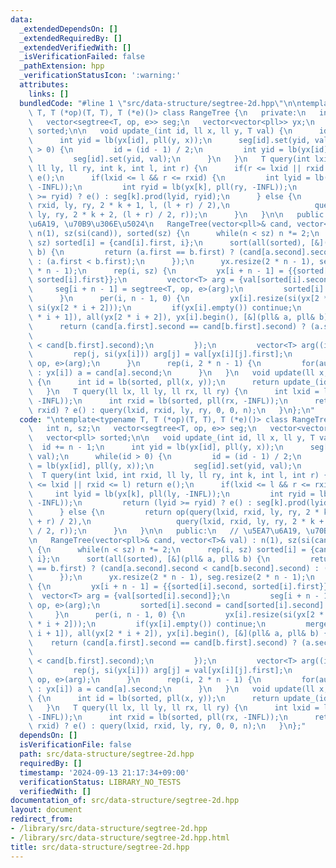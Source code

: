```yaml
---
data:
  _extendedDependsOn: []
  _extendedRequiredBy: []
  _extendedVerifiedWith: []
  _isVerificationFailed: false
  _pathExtension: hpp
  _verificationStatusIcon: ':warning:'
  attributes:
    links: []
  bundledCode: "#line 1 \"src/data-structure/segtree-2d.hpp\"\n\ntemplate<typename\
    \ T, T (*op)(T, T), T (*e)()> class RangeTree {\n   private:\n   int n, sz;\n\
    \   vector<segtree<T, op, e>> seg;\n   vector<vector<pll>> yx;\n   vector<pll>\
    \ sorted;\n\n   void update_(int id, ll x, ll y, T val) {\n      id += n - 1;\n\
    \      int yid = lb(yx[id], pll(y, x));\n      seg[id].set(yid, val);\n      while(id\
    \ > 0) {\n         id = (id - 1) / 2;\n         int yid = lb(yx[id], pll(y, x));\n\
    \         seg[id].set(yid, val);\n      }\n   }\n   T query(int lxid, int rxid,\
    \ ll ly, ll ry, int k, int l, int r) {\n      if(r <= lxid || rxid <= l) return\
    \ e();\n      if(lxid <= l && r <= rxid) {\n         int lyid = lb(yx[k], pll(ly,\
    \ -INFL));\n         int ryid = lb(yx[k], pll(ry, -INFL));\n         return (lyid\
    \ >= ryid) ? e() : seg[k].prod(lyid, ryid);\n      } else {\n         return op(query(lxid,\
    \ rxid, ly, ry, 2 * k + 1, l, (l + r) / 2),\n                   query(lxid, rxid,\
    \ ly, ry, 2 * k + 2, (l + r) / 2, r));\n      }\n   }\n\n   public:\n   // \u5EA7\
    \u6A19, \u70B9\u306E\u5024\n   RangeTree(vector<pll>& cand, vector<T>& val) :\
    \ n(1), sz(si(cand)), sorted(sz) {\n      while(n < sz) n *= 2;\n      rep(i,\
    \ sz) sorted[i] = {cand[i].first, i};\n      sort(all(sorted), [&](pll& a, pll&\
    \ b) {\n         return (a.first == b.first) ? (cand[a.second].second < cand[b.second].second)\
    \ : (a.first < b.first);\n      });\n      yx.resize(2 * n - 1), seg.resize(2\
    \ * n - 1);\n      rep(i, sz) {\n         yx[i + n - 1] = {{sorted[i].second,\
    \ sorted[i].first}};\n         vector<T> arg = {val[sorted[i].second]};\n    \
    \     seg[i + n - 1] = segtree<T, op, e>(arg);\n         sorted[i].second = cand[sorted[i].second].second;\n\
    \      }\n      per(i, n - 1, 0) {\n         yx[i].resize(si(yx[2 * i + 1]) +\
    \ si(yx[2 * i + 2]));\n         if(yx[i].empty()) continue;\n         merge(all(yx[2\
    \ * i + 1]), all(yx[2 * i + 2]), yx[i].begin(), [&](pll& a, pll& b) {\n      \
    \      return (cand[a.first].second == cand[b.first].second) ? (a.second < b.second)\n\
    \                                                                  : (cand[a.first].second\
    \ < cand[b.first].second);\n         });\n         vector<T> arg((int)yx[i].size());\n\
    \         rep(j, si(yx[i])) arg[j] = val[yx[i][j].first];\n         seg[i] = segtree<T,\
    \ op, e>(arg);\n      }\n      rep(i, 2 * n - 1) {\n         for(auto& [a, b]\
    \ : yx[i]) a = cand[a].second;\n      }\n   }\n   void update(ll x, ll y, T val)\
    \ {\n      int id = lb(sorted, pll(x, y));\n      return update_(id, x, y, val);\n\
    \   }\n   T query(ll lx, ll ly, ll rx, ll ry) {\n      int lxid = lb(sorted, pll(lx,\
    \ -INFL));\n      int rxid = lb(sorted, pll(rx, -INFL));\n      return (lxid >=\
    \ rxid) ? e() : query(lxid, rxid, ly, ry, 0, 0, n);\n   }\n};\n"
  code: "\ntemplate<typename T, T (*op)(T, T), T (*e)()> class RangeTree {\n   private:\n\
    \   int n, sz;\n   vector<segtree<T, op, e>> seg;\n   vector<vector<pll>> yx;\n\
    \   vector<pll> sorted;\n\n   void update_(int id, ll x, ll y, T val) {\n    \
    \  id += n - 1;\n      int yid = lb(yx[id], pll(y, x));\n      seg[id].set(yid,\
    \ val);\n      while(id > 0) {\n         id = (id - 1) / 2;\n         int yid\
    \ = lb(yx[id], pll(y, x));\n         seg[id].set(yid, val);\n      }\n   }\n \
    \  T query(int lxid, int rxid, ll ly, ll ry, int k, int l, int r) {\n      if(r\
    \ <= lxid || rxid <= l) return e();\n      if(lxid <= l && r <= rxid) {\n    \
    \     int lyid = lb(yx[k], pll(ly, -INFL));\n         int ryid = lb(yx[k], pll(ry,\
    \ -INFL));\n         return (lyid >= ryid) ? e() : seg[k].prod(lyid, ryid);\n\
    \      } else {\n         return op(query(lxid, rxid, ly, ry, 2 * k + 1, l, (l\
    \ + r) / 2),\n                   query(lxid, rxid, ly, ry, 2 * k + 2, (l + r)\
    \ / 2, r));\n      }\n   }\n\n   public:\n   // \u5EA7\u6A19, \u70B9\u306E\u5024\
    \n   RangeTree(vector<pll>& cand, vector<T>& val) : n(1), sz(si(cand)), sorted(sz)\
    \ {\n      while(n < sz) n *= 2;\n      rep(i, sz) sorted[i] = {cand[i].first,\
    \ i};\n      sort(all(sorted), [&](pll& a, pll& b) {\n         return (a.first\
    \ == b.first) ? (cand[a.second].second < cand[b.second].second) : (a.first < b.first);\n\
    \      });\n      yx.resize(2 * n - 1), seg.resize(2 * n - 1);\n      rep(i, sz)\
    \ {\n         yx[i + n - 1] = {{sorted[i].second, sorted[i].first}};\n       \
    \  vector<T> arg = {val[sorted[i].second]};\n         seg[i + n - 1] = segtree<T,\
    \ op, e>(arg);\n         sorted[i].second = cand[sorted[i].second].second;\n \
    \     }\n      per(i, n - 1, 0) {\n         yx[i].resize(si(yx[2 * i + 1]) + si(yx[2\
    \ * i + 2]));\n         if(yx[i].empty()) continue;\n         merge(all(yx[2 *\
    \ i + 1]), all(yx[2 * i + 2]), yx[i].begin(), [&](pll& a, pll& b) {\n        \
    \    return (cand[a.first].second == cand[b.first].second) ? (a.second < b.second)\n\
    \                                                                  : (cand[a.first].second\
    \ < cand[b.first].second);\n         });\n         vector<T> arg((int)yx[i].size());\n\
    \         rep(j, si(yx[i])) arg[j] = val[yx[i][j].first];\n         seg[i] = segtree<T,\
    \ op, e>(arg);\n      }\n      rep(i, 2 * n - 1) {\n         for(auto& [a, b]\
    \ : yx[i]) a = cand[a].second;\n      }\n   }\n   void update(ll x, ll y, T val)\
    \ {\n      int id = lb(sorted, pll(x, y));\n      return update_(id, x, y, val);\n\
    \   }\n   T query(ll lx, ll ly, ll rx, ll ry) {\n      int lxid = lb(sorted, pll(lx,\
    \ -INFL));\n      int rxid = lb(sorted, pll(rx, -INFL));\n      return (lxid >=\
    \ rxid) ? e() : query(lxid, rxid, ly, ry, 0, 0, n);\n   }\n};"
  dependsOn: []
  isVerificationFile: false
  path: src/data-structure/segtree-2d.hpp
  requiredBy: []
  timestamp: '2024-09-13 21:17:34+09:00'
  verificationStatus: LIBRARY_NO_TESTS
  verifiedWith: []
documentation_of: src/data-structure/segtree-2d.hpp
layout: document
redirect_from:
- /library/src/data-structure/segtree-2d.hpp
- /library/src/data-structure/segtree-2d.hpp.html
title: src/data-structure/segtree-2d.hpp
---
```

